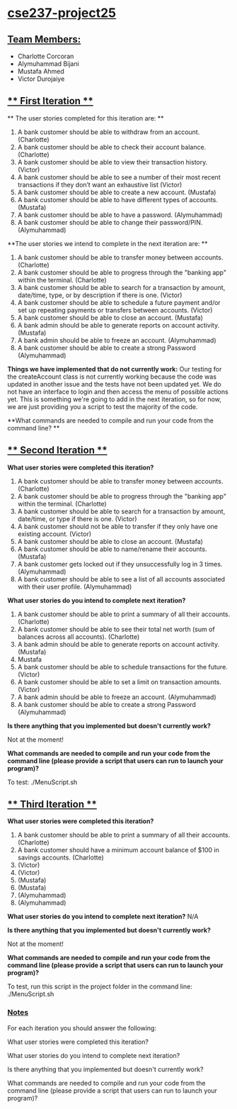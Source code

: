 # <ins> cse237-project25 </ins>

## <ins> Team Members: </ins>

* Charlotte Corcoran
* Alymuhammad Bijani
* Mustafa Ahmed
* Victor Durojaiye




## <ins> ** First Iteration ** </ins>

** The user stories completed for this iteration are: **
1. A bank customer should be able to withdraw from an account. (Charlotte)
2. A bank customer should be able to check their account balance. (Charlotte)
3. A bank customer should be able to view their transaction history. (Victor)
4. A bank customer should be able to see a number of their most recent transactions if they don’t want an exhaustive list (Victor)
5. A bank customer should be able to create a new account. (Mustafa)
6. A bank customer should be able to have different types of accounts. (Mustafa)
7. A bank customer should be able to have a password. (Alymuhammad)
8. A bank customer should be able to change their password/PIN. (Alymuhammad)



**The user stories we intend to complete in the next iteration are: **
1. A bank customer should be able to transfer money between accounts. (Charlotte)
2. A bank customer should be able to progress through the "banking app" within the terminal. (Charlotte)
3. A bank customer should be able to search for a transaction by amount, date/time, type, or by description if there is one. (Victor)
4. A bank customer should be able to schedule a future payment and/or set up repeating payments or transfers between accounts. (Victor)
5. A bank customer should be able to close an account. (Mustafa)
6. A bank admin should be able to generate reports on account activity. (Mustafa)
7. A bank admin should be able to freeze an account. (Alymuhammad)
8. A bank customer should be able to create a strong Password (Alymuhammad)

**Things we have implemented that do not currently work:**
Our testing for the createAccount class is not currently working because the code was updated in another issue and the tests have not been updated yet. We do not have an interface to login and then access the menu of possible actions yet. This is something we're going to add in the next iteration, so for now, we are just providing you a script to test the majority of the code.

**What commands are needed to compile and run your code from the command line? **




## <ins> ** Second Iteration ** </ins>
**What user stories were completed this iteration?**
1. A bank customer should be able to transfer money between accounts. (Charlotte)
2. A bank customer should be able to progress through the "banking app" within the terminal. (Charlotte)
3. A bank customer should be able to search for a transaction by amount, date/time, or type if there is one. (Victor)
4. A bank customer should not be able to transfer if they only have one existing account. (Victor)
5. A bank customer should be able to close an account. (Mustafa)
6. A bank customer should be able to name/rename their accounts. (Mustafa)
7. A bank customer gets locked out if they unsuccessfully log in 3 times. (Alymuhammad)
8. A bank customer should be able to see a list of all accounts associated with their user profile. (Alymuhammad)

**What user stories do you intend to complete next iteration?**
1. A bank customer should be able to print a summary of all their accounts. (Charlotte)
2. A bank customer should be able to see their total net worth (sum of balances across all accounts). (Charlotte)
3. A bank admin should be able to generate reports on account activity. (Mustafa)
4. Mustafa
5. A bank customer should be able to schedule transactions for the future. (Victor)
6. A bank customer should be able to set a limit on transaction amounts. (Victor)
7. A bank admin should be able to freeze an account. (Alymuhammad)
8. A bank customer should be able to create a strong Password (Alymuhammad)



**Is there anything that you implemented but doesn't currently work?**

Not at the moment!

**What commands are needed to compile and run your code from the command line (please provide a script that users can run to launch your program)?**

To test: ./MenuScript.sh

## <ins> ** Third Iteration ** </ins>
**What user stories were completed this iteration?**
1. A bank customer should be able to print a summary of all their accounts. (Charlotte)
2. A bank customer should have a minimum account balance of $100 in savings accounts. (Charlotte)
3. (Victor)
4. (Victor)
5. (Mustafa)
6. (Mustafa)
7. (Alymuhammad)
8. (Alymuhammad)

**What user stories do you intend to complete next iteration?**
N/A


**Is there anything that you implemented but doesn't currently work?**

Not at the moment!

**What commands are needed to compile and run your code from the command line (please provide a script that users can run to launch your program)?**

To test, run this script in the project folder in the command line: ./MenuScript.sh


### <ins> Notes </ins>

For each iteration you should answer the following:

What user stories were completed this iteration?

What user stories do you intend to complete next iteration?

Is there anything that you implemented but doesn't currently work?

What commands are needed to compile and run your code from the command line (please provide a script that users can run to launch your program)?
